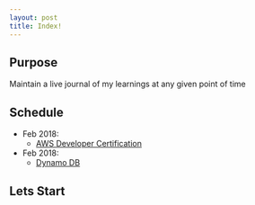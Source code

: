 ```yaml
---
layout: post
title: Index!
---
```


## Purpose
Maintain a live journal of my learnings at any given point of time

## Schedule
* Feb 2018:
  * [AWS Developer Certification]({{site.baseurl}}/AWS_Developer) 
* Feb 2018:
  * [Dynamo DB]({{site.baseurl}}/Dynamo-DB) 
## Lets Start
